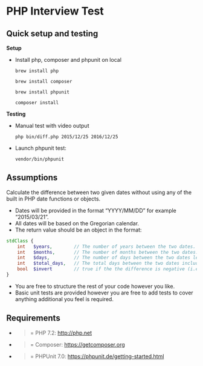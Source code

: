 PHP Interview Test
========

Quick setup and testing
-------

**Setup**

- Install php, composer and phpunit on local

    `brew install php`
    
    `brew install composer`
    
    `brew install phpunit`
    
    `composer install`

**Testing**    
- Manual test with video output 

    `php bin/diff.php 2015/12/25 2016/12/25`
    
- Launch phpunit test: 

    `vendor/bin/phpunit`


Assumptions
-----------

Calculate the difference between two given dates without using any of the built in PHP date functions or objects.


* Dates will be provided in the format “YYYY/MM/DD” for example “2015/03/21”.
* All dates will be based on the Gregorian calendar.
* The return value should be an object in the format:

```php
stdClass {
    int   $years,        // The number of years between the two dates.
    int   $months,       // The number of months between the two dates.
    int   $days,         // The number of days between the two dates less the months and the years.
    int   $total_days,   // The total days between the two dates including the months and years.
    bool  $invert        // true if the the difference is negative (i.e. $start > $end).
}
```

* You are free to structure the rest of your code however you like.
* Basic unit tests are provided however you are free to add tests to cover anything additional you feel is required.


Requirements
------------
* >= PHP 7.2: http://php.net
* >= Composer: https://getcomposer.org
* >= PHPUnit 7.0: https://phpunit.de/getting-started.html